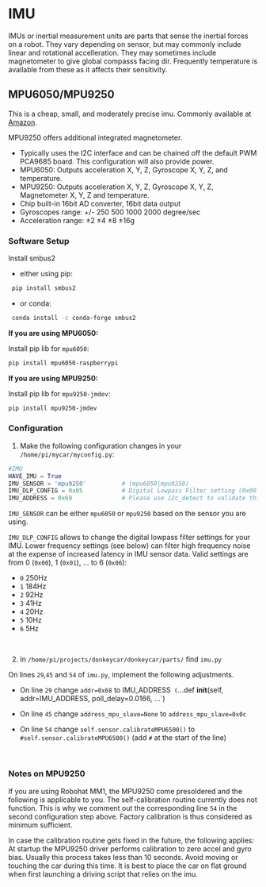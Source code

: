 # IMU

IMUs or inertial measurement units are parts that sense the inertial forces on a robot. They vary depending on sensor, but may commonly include linear and rotational accelleration. They may sometimes include magnetometer to give global compasss facing dir. Frequently temperature is available from these as it affects their sensitivity.

## MPU6050/MPU9250

This is a cheap, small, and moderately precise imu. Commonly available at [Amazon](https://www.amazon.com/s/ref=nb_sb_noss_2?url=search-alias%3Dindustrial&field-keywords=MPU6050).

MPU9250 offers additional integrated magnetometer.

* Typically uses the I2C interface and can be chained off the default PWM PCA9685 board. This configuration will also provide power.
* MPU6050: Outputs acceleration X, Y, Z, Gyroscope X, Y, Z, and temperature.
* MPU9250: Outputs acceleration X, Y, Z, Gyroscope X, Y, Z, Magnetometer X, Y, Z and temperature.
* Chip built-in 16bit AD converter, 16bit data output
* Gyroscopes range: +/- 250 500 1000 2000 degree/sec
* Acceleration range: ±2 ±4 ±8 ±16g

### Software Setup

Install smbus2

* either using pip:

``` bash
 pip install smbus2
```
* or conda:

``` bash
 conda install -c conda-forge smbus2
```


**If you are using MPU6050:** 

Install pip lib for `mpu6050`:

```bash
pip install mpu6050-raspberrypi
```

**If you are using MPU9250:** 

Install pip lib for `mpu9250-jmdev`:

```bash
pip install mpu9250-jmdev
```

### Configuration
1. Make the following configuration changes in your `/home/pi/mycar/myconfig.py`:

``` python
#IMU
HAVE_IMU = True
IMU_SENSOR = 'mpu9250'          # (mpu6050|mpu9250)
IMU_DLP_CONFIG = 0x05           # Digital Lowpass Filter setting (0x00:250Hz, 0x01:184Hz, 0x02:92Hz, 0x03:41Hz, 0x04:20Hz, 0x05:10Hz, 0x06:5Hz)
IMU_ADDRESS = 0x69              # Please use i2c_detect to validate this address (0x68, 0x69, other; depends on your configuration)
```
`IMU_SENSOR` can be either `mpu6050` or `mpu9250` based on the sensor you are using.

`IMU_DLP_CONFIG` allows to change the digital lowpass filter settings for your IMU. Lower frequency settings (see below) can filter high frequency noise at the expense of increased latency in IMU sensor data.
Valid settings are from 0 (`0x00`), 1 (`0x01`), ... to 6 (`0x06`):

- `0` 250Hz
- `1` 184Hz
- `2` 92Hz
- `3` 41Hz
- `4` 20Hz 
- `5` 10Hz
- `6` 5Hz

<br>

2. In `/home/pi/projects/donkeycar/donkeycar/parts/` find `imu.py`

On lines `29`,`45` and `54` of `imu.py`, implement the following adjustments.

* On line `29` change `addr=0x68` to IMU_ADDRESS` (`...def __init__(self, addr=IMU_ADDRESS, poll_delay=0.0166, ...`)

* On line `45` change `address_mpu_slave=None` to `address_mpu_slave=0x0c`

* On line `54` change `self.sensor.calibrateMPU6500()` to `#self.sensor.calibrateMPU6500()` (add `#` at the start of the line)

<br>

### Notes on MPU9250
If you are using Robohat MM1, the MPU9250 come presoldered and the following is applicable to you.
The self-calibration routine currently does not function.
This is why we comment out the corresponding line `54` in the second configuration step above.
Factory calibration is thus considered as minimum sufficient.

In case the calibration routine gets fixed in the future, the following applies:
At startup the MPU9250 driver performs calibration to zero accel and gyro bias. 
Usually this process takes less than 10 seconds.
Avoid moving or touching the car during this time.
It is best to place the car on flat ground when first launching a driving script that relies on the imu.
